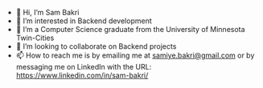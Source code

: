 - 👋 Hi, I’m Sam Bakri
- 👀 I’m interested in Backend development 
- 🌱 I’m a Computer Science graduate from the University of Minnesota Twin-Cities
- 💞️ I’m looking to collaborate on Backend projects
- 📫 How to reach me is by emailing me at samiye.bakri@gmail.com or by messaging me on LinkedIn with the URL: https://www.linkedin.com/in/sam-bakri/ 

